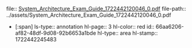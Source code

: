 file:: [System_Architecture_Exam_Guide_1722442120046_0.pdf](../assets/System_Architecture_Exam_Guide_1722442120046_0.pdf)
file-path:: ../assets/System_Architecture_Exam_Guide_1722442120046_0.pdf

- [:span]
  ls-type:: annotation
  hl-page:: 3
  hl-color:: red
  id:: 66aa6206-af82-48df-9d08-92b6653a1bde
  hl-type:: area
  hl-stamp:: 1722442245483